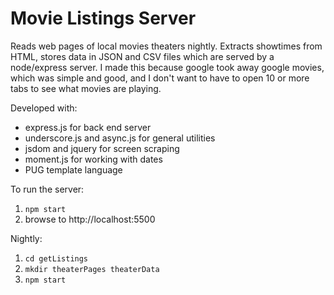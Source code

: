# Movie Listings Server

Reads web pages of local movies theaters nightly. Extracts showtimes from HTML, stores data in JSON and CSV files which are served by a node/express server. I made this because google took away google movies, which was simple and good, and I don't want to have to open 10 or more tabs to see what movies are playing.

Developed with:
- express.js for back end server
- underscore.js and async.js for general utilities
- jsdom and jquery for screen scraping
- moment.js for working with dates
- PUG template language

To run the server:
1. `npm start`
2. browse to http://localhost:5500

Nightly:
1. `cd getListings`
2. `mkdir theaterPages theaterData`
3. `npm start`



